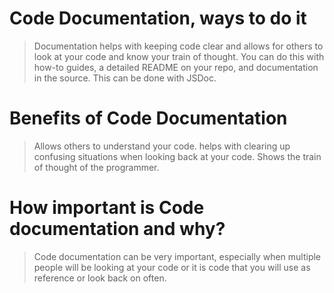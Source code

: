 # Code Documentation, ways to do it

>Documentation helps with keeping code clear and allows for others to look at your code and know your train of thought. You can do this with how-to guides, a detailed README on your repo, and documentation in the source. This can be done with JSDoc.

# Benefits of Code Documentation

>Allows others to understand your code. helps with clearing up confusing situations when looking back at your code. Shows the train of thought of the programmer.

# How important is Code documentation and why?

>Code documentation can be very important, especially when multiple people will be looking at your code or it is code that you will use as reference or look back on often.